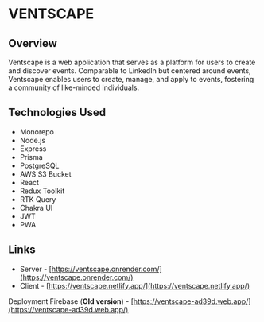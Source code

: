 # VENTSCAPE

## Overview

Ventscape is a web application that serves as a platform for users to create and discover events. Comparable to LinkedIn but centered around events, Ventscape enables users to create, manage, and apply to events, fostering a community of like-minded individuals.

## Technologies Used

-   Monorepo
-   Node.js
-   Express
-   Prisma
-   PostgreSQL
-   AWS S3 Bucket
-   React
-   Redux Toolkit
-   RTK Query
-   Chakra UI
-   JWT
-   PWA

## Links

-   Server - [https://ventscape.onrender.com/](https://ventscape.onrender.com/)
-   Client - [https://ventscape.netlify.app/](https://ventscape.netlify.app/)

Deployment Firebase (**Old version**) - [https://ventscape-ad39d.web.app/](https://ventscape-ad39d.web.app/)

